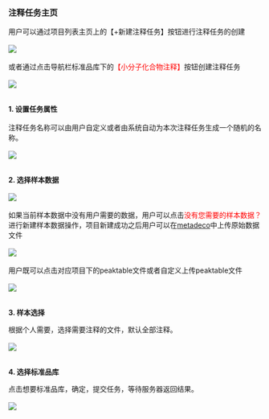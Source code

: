 <!-- 注释任务管理器 -->

### **注释任务主页**

用户可以通过项目列表主页上的【+新建注释任务】按钮进行注释任务的创建
<br/>
<br/>
![](user-guide/metanno/images/tasks-1.png)
<br/>
<br/>
或者通过点击导航栏标准品库下的<span style="color: red">【小分子化合物注释】</span>按钮创建注释任务
<br/>
<br/>
![](user-guide/metanno/images/tasks-8.png)
<br/>
<br/>

**1. 设置任务属性**
<br/>
<br/>
注释任务名称可以由用户自定义或者由系统自动为本次注释任务生成一个随机的名称。
<br/>
<br/>
![](user-guide/metanno/images/tasks-2.png)
<br/>
<br/>

**2. 选择样本数据**
<br/>
<br/>
![](user-guide/metanno/images/tasks-3.png)
<br/>
<br/>
如果当前样本数据中没有用户需要的数据，用户可以点击<span style="color: red;">没有您需要的样本数据？</span>进行新建样本数据操作，项目新建成功之后用户可以在[metadeco](http://mz.biodeep.cn/)中上传原始数据文件
<br/>
<br/>
![](user-guide/metanno/images/tasks-4.png)
<br/>
<br/>
用户既可以点击对应项目下的peaktable文件或者自定义上传peaktable文件
<br/>
<br/>
![](user-guide/metanno/images/tasks-5.png)
<br/>
<br/>

**3. 样本选择**

根据个人需要，选择需要注释的文件，默认全部注释。
<br/>
<br/>
![](user-guide/metanno/images/tasks-6.png)
<br/>
<br/>

**4. 选择标准品库**

点击想要标准品库，确定，提交任务，等待服务器返回结果。
<br/>
<br/>
![](user-guide/metanno/images/tasks-7.png)
<br/>
<br/>

